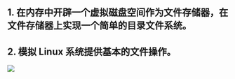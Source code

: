 ## 1.	在内存中开辟一个虚拟磁盘空间作为文件存储器，在文件存储器上实现一个简单的目录文件系统。
## 2.	模拟 Linux 系统提供基本的文件操作。
<img src="D:\大三上学期\操作系统\filestruct.png">

